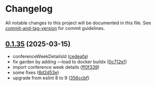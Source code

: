 # Changelog

All notable changes to this project will be documented in this file. See [commit-and-tag-version](https://github.com/absolute-version/commit-and-tag-version) for commit guidelines.

## [0.1.35](https://github.com/demokratie-live/democracy-development/compare/import-conference-week-details@v0.1.34...import-conference-week-details@v0.1.35) (2025-03-15)


* conferenceWeekDetailsId ([cedeafa](https://github.com/demokratie-live/democracy-development/commit/cedeafae064bd41411e1f5c0f0624f403df28f9c))
* fix garden by adding —load to docker buildx ([0c712e1](https://github.com/demokratie-live/democracy-development/commit/0c712e1734116275badbde2c82aadc4515845759))
* import conference week details ([ff0f339](https://github.com/demokratie-live/democracy-development/commit/ff0f339e7736ba9760f85970111ed97ecca7808e))
* some fixes ([8d2d53e](https://github.com/demokratie-live/democracy-development/commit/8d2d53e3de46ea7bc3167d90e14b4da4e71b17b1))
* upgrade from eslint 8 to 9 ([356ccbf](https://github.com/demokratie-live/democracy-development/commit/356ccbfad9dff32191f38be383b24d515d4a87fb))
